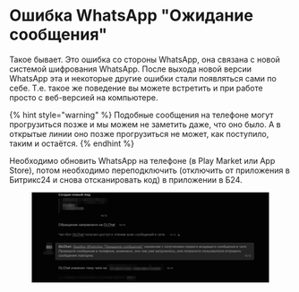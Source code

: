 # Ошибка WhatsApp "Ожидание сообщения"

Такое бывает. Это ошибка со стороны WhatsApp, она связана с новой системой шифрования WhatsApp. После выхода новой версии WhatsApp эта и некоторые другие ошибки стали появляться сами по себе. Т.е. такое же поведение вы можете встретить и при работе просто с веб-версией на компьютере.

{% hint style="warning" %}
Подобные сообщения на телефоне могут прогрузиться позже и мы можем не заметить даже, что оно было. А в открытые линии оно позже прогрузиться не может, как поступило, таким и остаётся.
{% endhint %}

Необходимо обновить WhatsApp  на телефоне (в Play Market или App Store), потом необходимо переподключить (отключить от приложения в Битрикс24 и снова отсканировать код) в приложении в Б24.

<figure><img src="../../.gitbook/assets/image (1) (1) (1) (1) (1) (1) (1) (1) (1) (1) (1) (1) (1) (1) (1).png" alt=""><figcaption></figcaption></figure>
